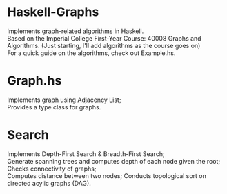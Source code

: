 # Haskell-Graphs
Implements graph-related algorithms in Haskell.  
Based on the Imperial College First-Year Course: 40008 Graphs and Algorithms. 
(Just starting, I'll add algorithms as the course goes on)  
For a quick guide on the algorithms, check out Example.hs.  

# Graph.hs
Implements graph using Adjacency List;  
Provides a type class for graphs.  

# Search
Implements Depth-First Search & Breadth-First Search;  
Generate spanning trees and computes depth of each node given the root;  
Checks connectivity of graphs;  
Computes distance between two nodes;
Conducts topological sort on directed acylic graphs (DAG).  
